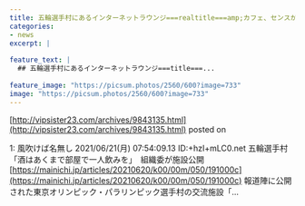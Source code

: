 ```yaml
---
title: 五輪選手村にあるインターネットラウンジ===realtitle===amp;カフェ、センスが良すぎる
categories:
- news
excerpt: |
  
feature_text: |
  ## 五輪選手村にあるインターネットラウンジ===title===...
  
feature_image: "https://picsum.photos/2560/600?image=733"
image: "https://picsum.photos/2560/600?image=733"
---
```


[http://vipsister23.com/archives/9843135.html](http://vipsister23.com/archives/9843135.html)
posted on 

<!--more-->

1: 風吹けば名無し 2021/06/21(月) 07:54:09.13 ID:+hzI+mLC0.net 五輪選手村「酒はあくまで部屋で一人飲みを」　組織委が施設公開 [https://mainichi.jp/articles/20210620/k00/00m/050/191000c](https://mainichi.jp/articles/20210620/k00/00m/050/191000c) 報道陣に公開された東京オリンピック・パラリンピック選手村の交流施設「...
